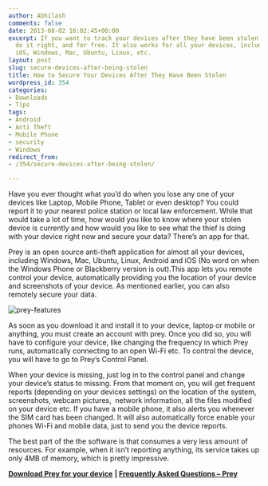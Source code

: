 ```yaml
---
author: Abhilash
comments: false
date: 2013-08-02 16:02:45+00:00
excerpt: If you want to track your devices after they have been stolen, this app can
  do it right, and for free. It also works for all your devices, including Android,
  iOS, Windows, Mac, Ubuntu, Linux, etc.
layout: post
slug: secure-devices-after-being-stolen
title: How to Secure Your Devices After They Have Been Stolen
wordpress_id: 354
categories:
- Downloads
- Tips
tags:
- Android
- Anti Theft
- Mobile Phone
- security
- Windows
redirect_from:
- /354/secure-devices-after-being-stolen/

---
```


Have you ever thought what you’d do when you lose any one of your devices like Laptop, Mobile Phone, Tablet or even desktop? You could report it to your nearest police station or local law enforcement. While that would take a lot of time, how would you like to know where your stolen device is currently and how would you like to see what the thief is doing with your device right now and secure your data? There’s an app for that.

Prey is an open source anti-theft application for almost all your devices, including Windows, Mac, Ubuntu, Linux, Android and iOS (No word on when the Windows Phone or Blackberry version is out).This app lets you remote control your device, automatically providing you the location of your device and screenshots of your device. As mentioned earlier, you can also remotely secure your data.

![prey-features](https://techcovered.github.io/images/prey-features.png)

As soon as you download it and install it to your device, laptop or mobile or anything, you must create an account with prey. Once you did so, you will have to configure your device, like changing the frequency in which Prey runs, automatically connecting to an open Wi-Fi etc. To control the device, you will have to go to Prey’s Control Panel.

When your device is missing, just log in to the control panel and change your device’s status to missing. From that moment on, you will get frequent reports (depending on your devices settings) on the location of the system, screenshots, webcam pictures,  network information, all the files modified on your device etc. If you have a mobile phone, it also alerts you whenever the SIM card has been changed. It will also automatically force enable your phones Wi-Fi and mobile data, just to send you the device reports.

The best part of the the software is that consumes a very less amount of resources. For example, when it isn’t reporting anything, its service takes up only 4MB of memory, which is pretty impressive.

**[Download Prey for your device](http://preyproject.com/download)** **| [Frequently Asked Questions – Prey](http://preyproject.com/faq)**
